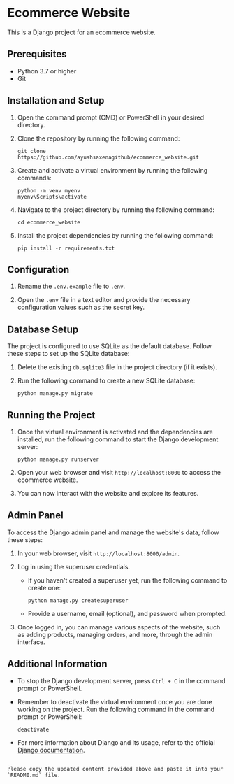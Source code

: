 
# Ecommerce Website

This is a Django project for an ecommerce website.

## Prerequisites

- Python 3.7 or higher
- Git

## Installation and Setup

1. Open the command prompt (CMD) or PowerShell in your desired directory.

2. Clone the repository by running the following command:

   ```shell
   git clone https://github.com/ayushsaxenagithub/ecommerce_website.git
   ```

3. Create and activate a virtual environment by running the following commands:

   ```shell
   python -m venv myenv
   myenv\Scripts\activate
   ```

4. Navigate to the project directory by running the following command:

   ```shell
   cd ecommerce_website
   ```

5. Install the project dependencies by running the following command:

   ```shell
   pip install -r requirements.txt
   ```

## Configuration

1. Rename the `.env.example` file to `.env`.

2. Open the `.env` file in a text editor and provide the necessary configuration values such as the secret key.

## Database Setup

The project is configured to use SQLite as the default database. Follow these steps to set up the SQLite database:

1. Delete the existing `db.sqlite3` file in the project directory (if it exists).

2. Run the following command to create a new SQLite database:

   ```shell
   python manage.py migrate
   ```

## Running the Project

1. Once the virtual environment is activated and the dependencies are installed, run the following command to start the Django development server:

   ```shell
   python manage.py runserver
   ```

2. Open your web browser and visit `http://localhost:8000` to access the ecommerce website.

3. You can now interact with the website and explore its features.

## Admin Panel

To access the Django admin panel and manage the website's data, follow these steps:

1. In your web browser, visit `http://localhost:8000/admin`.

2. Log in using the superuser credentials.

   - If you haven't created a superuser yet, run the following command to create one:

     ```shell
     python manage.py createsuperuser
     ```

   - Provide a username, email (optional), and password when prompted.

3. Once logged in, you can manage various aspects of the website, such as adding products, managing orders, and more, through the admin interface.

## Additional Information

- To stop the Django development server, press `Ctrl + C` in the command prompt or PowerShell.

- Remember to deactivate the virtual environment once you are done working on the project. Run the following command in the command prompt or PowerShell:

  ```shell
  deactivate
  ```

- For more information about Django and its usage, refer to the official [Django documentation](https://docs.djangoproject.com/).
```

Please copy the updated content provided above and paste it into your `README.md` file.
